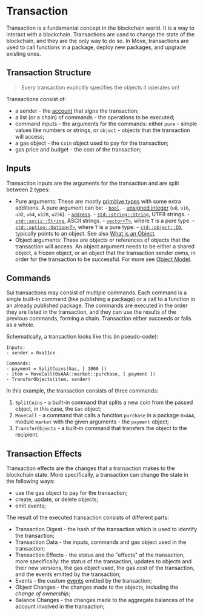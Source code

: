 # Transaction

Transaction is a fundamental concept in the blockchain world. It is a way to interact with a
blockchain. Transactions are used to change the state of the blockchain, and they are the only way
to do so. In Move, transactions are used to call functions in a package, deploy new packages, and
upgrade existing ones.

<!--

- how user interacts with a program
    - mention public functions
    - give a concept of an entry / public function without getting into details
    - mention that functions are called in transactions
    - mention that transactions are sent by accounts
    - every transaction specifies object it operates on

 -->

## Transaction Structure

> Every transaction explicitly specifies the objects it operates on!

Transactions consist of:

- a sender - the [account](./what-is-an-account.md) that _signs_ the transaction;
- a list (or a chain) of commands - the operations to be executed;
- command inputs - the arguments for the commands: either `pure` - simple values like numbers or
  strings, or `object` - objects that the transaction will access;
- a gas object - the `Coin` object used to pay for the transaction;
- gas price and budget - the cost of the transaction;

## Inputs

Transaction inputs are the arguments for the transaction and are split between 2 types:

- Pure arguments: These are mostly [primitive types](../move-basics/primitive-types.html) with some
  extra additions. A pure argument can be: -
  [`bool`](../move-basics/primitive-types.html#booleans). -
  [unsigned integer](../move-basics/primitive-types.html#integer-types) (`u8`, `u16`, `u32`, `u64`,
  `u128`, `u256`). - [`address`](../move-basics/address.html). -
  [`std::string::String`](../move-basics/string.html), UTF8 strings. -
  [`std::ascii::String`](../move-basics/string.html#ascii-strings), ASCII strings. -
  [`vector<T>`](../move-basics/vector.html), where `T` is a pure type. -
  [`std::option::Option<T>`](../move-basics/option.html), where `T` is a pure type. -
  [`std::object::ID`](../storage/uid-and-id.html), typically points to an object. See also
  [What is an Object](../object/object-model.html).
- Object arguments: These are objects or references of objects that the transaction will access. An
  object argument needs to be either a shared object, a frozen object, or an object that the
  transaction sender owns, in order for the transaction to be successful. For more see
  [Object Model](../object/index.html).

## Commands

Sui transactions may consist of multiple commands. Each command is a single built-in command (like
publishing a package) or a call to a function in an already published package. The commands are
executed in the order they are listed in the transaction, and they can use the results of the
previous commands, forming a chain. Transaction either succeeds or fails as a whole.

Schematically, a transaction looks like this (in pseudo-code):

```
Inputs:
- sender = 0xa11ce

Commands:
- payment = SplitCoins(Gas, [ 1000 ])
- item = MoveCall(0xAAA::market::purchase, [ payment ])
- TransferObjects(item, sender)
```

In this example, the transaction consists of three commands:

1. `SplitCoins` - a built-in command that splits a new coin from the passed object, in this case,
   the `Gas` object;
2. `MoveCall` - a command that calls a function `purchase` in a package `0xAAA`, module `market`
   with the given arguments - the `payment` object;
3. `TransferObjects` - a built-in command that transfers the object to the recipient.

<!--
> There are multiple different implementations of transaction building, for example
-->

## Transaction Effects

Transaction effects are the changes that a transaction makes to the blockchain state. More
specifically, a transaction can change the state in the following ways:

- use the gas object to pay for the transaction;
- create, update, or delete objects;
- emit events;

The result of the executed transaction consists of different parts:

- Transaction Digest - the hash of the transaction which is used to identify the transaction;
- Transaction Data - the inputs, commands and gas object used in the transaction;
- Transaction Effects - the status and the "effects" of the transaction, more specifically: the
  status of the transaction, updates to objects and their new versions, the gas object used, the gas
  cost of the transaction, and the events emitted by the transaction;
- Events - the custom [events](./../programmability/events.md) emitted by the transaction;
- Object Changes - the changes made to the objects, including the _change of ownership_;
- Balance Changes - the changes made to the aggregate balances of the account involved in the
  transaction;
